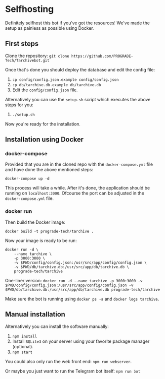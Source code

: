 # Selfhosting
Definitely selfhost this bot if you've got the resources! We've made the setup as painless as possible using Docker.

## First steps

Clone the repository: `git clone https://github.com/PROGRADE-Tech/Tarchivebot.git`

Once that's done you should deploy the database and edit the config file:

1. `cp config/config.json.example config/config.json`
2. `cp db/tarchive.db.example db/tarchive.db`
3. Edit the `config/config.json` file.

Alternatively you can use the `setup.sh` script which executes the above steps for you:

1. `./setup.sh`

Now you're ready for the installation.

## Installation using Docker
### docker-compose
Provided that you are in the cloned repo with the `docker-compose.yml` file and have done the above mentioned steps:
```
docker-compose up -d
```
This process will take a while. After it's done, the application should be running on `localhost:3000`. Ofcourse the port can be adjusted in the `docker-compose.yml` file.


### docker run

Then build the Docker image:

```
docker build -t prograde-tech/tarchive .
```

Now your image is ready to be run:

```
docker run -d \
	--name tarchive \
	-p 3000:3000 \
	-v $PWD/config/config.json:/usr/src/app/config/config.json \
	-v $PWD/db/tarchive.db:/usr/src/app/db/tarchive.db \
	prograde-tech/tarchive
```
One-liner version: `docker run -d --name tarchive -p 3000:3000 -v $PWD/config/config.json:/usr/src/app/config/config.json -v $PWD/db/tarchive.db:/usr/src/app/db/tarchive.db prograde-tech/tarchive`

Make sure the bot is running using `docker ps -a` and `docker logs tarchive`.

## Manual installation
Alternatively you can install the software manually:

1. `npm install`
2. Install `SQLite3` on your server using your favorite package manager (optional).
3. `npm start`

You could also only run the web front end: `npm run webserver`.

Or maybe you just want to run the Telegram bot itself: `npm run bot`
